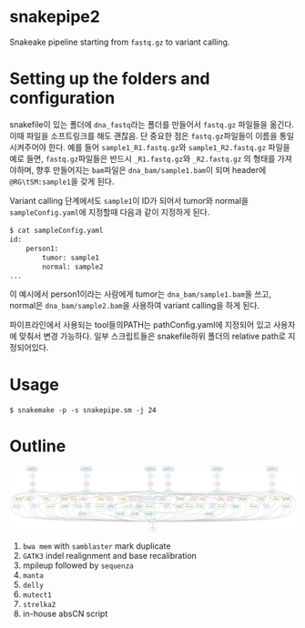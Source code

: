 # snakepipe2
Snakeake pipeline starting from `fastq.gz` to variant calling. 

# Setting up the folders and configuration
snakefile이 있는 폴더에 `dna_fastq`라는 폴더를 만들어서 `fastq.gz`  파일들을 옮긴다. 이때 파일을 소프트링크를 해도 괜찮음. 단 중요한 점은 `fastq.gz`파일들이 이름을 통일시켜주어야 한다. 예를 들어 `sample1_R1.fastq.gz`와 `sample1_R2.fastq.gz` 파일을 예로 들면, `fastq.gz`파일들은 반드시 `_R1.fastq.gz`와 `_R2.fastq.gz` 의 형태를 가져야하며, 향후 만들어지는 `bam`파일은 `dna_bam/sample1.bam`이 되며 header에 `@RG\tSM:sample1`을 갖게 된다. 

Variant calling 단계에서도 `sample1`이 ID가 되어서 tumor와 normal을 `sampleConfig.yaml`에 지정할때 다음과 같이 지정하게 된다. 

```
$ cat sampleConfig.yaml
id:
    person1:
        tumor: sample1
        normal: sample2
...
```
이 예시에서 person1이라는 사람에게 tumor는 `dna_bam/sample1.bam`을 쓰고, normal은 `dna_bam/sample2.bam`을 사용하여 variant calling을 하게 된다. 

파이프라인에서 사용되는 tool들의PATH는 pathConfig.yaml에 지정되어 있고 사용자에 맞춰서 변경 가능하다. 
일부 스크립트들은 snakefile하위 폴더의 relative path로 지정되어있다. 


# Usage
```
$ snakemake -p -s snakepipe.sm -j 24
```

# Outline
![alt text](dag.png)

1. `bwa mem` with `samblaster` mark duplicate
2. `GATK3` indel realignment and base recalibration
3. mpileup followed by `sequenza`
4. `manta`
5. `delly`
6. `mutect1`
7. `strelka2`
8. in-house absCN script


